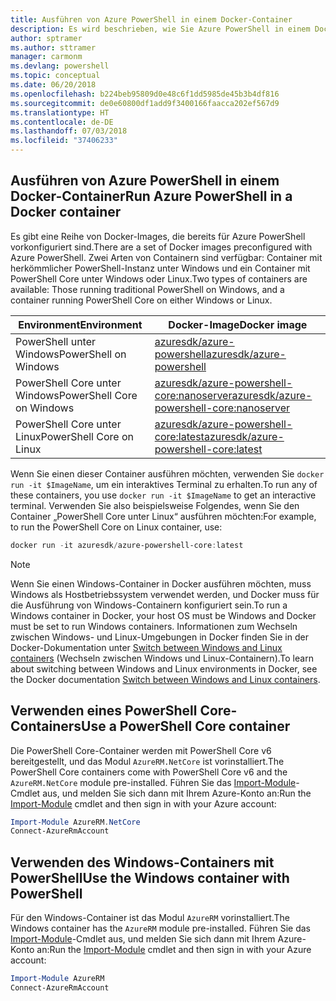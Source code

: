 ```yaml
---
title: Ausführen von Azure PowerShell in einem Docker-Container
description: Es wird beschrieben, wie Sie Azure PowerShell in einem Docker-Container ausführen.
author: sptramer
ms.author: sttramer
manager: carmonm
ms.devlang: powershell
ms.topic: conceptual
ms.date: 06/20/2018
ms.openlocfilehash: b224beb95809d0e48c6f1dd5985de45b3b4df816
ms.sourcegitcommit: de0e60800df1add9f3400166faacca202ef567d9
ms.translationtype: HT
ms.contentlocale: de-DE
ms.lasthandoff: 07/03/2018
ms.locfileid: "37406233"
---
```

## <a name="run-azure-powershell-in-a-docker-container"></a><span data-ttu-id="37c5c-103">Ausführen von Azure PowerShell in einem Docker-Container</span><span class="sxs-lookup"><span data-stu-id="37c5c-103">Run Azure PowerShell in a Docker container</span></span>

<span data-ttu-id="37c5c-104">Es gibt eine Reihe von Docker-Images, die bereits für Azure PowerShell vorkonfiguriert sind.</span><span class="sxs-lookup"><span data-stu-id="37c5c-104">There are a set of Docker images preconfigured with Azure PowerShell.</span></span> <span data-ttu-id="37c5c-105">Zwei Arten von Containern sind verfügbar: Container mit herkömmlicher PowerShell-Instanz unter Windows und ein Container mit PowerShell Core unter Windows oder Linux.</span><span class="sxs-lookup"><span data-stu-id="37c5c-105">Two types of containers are available: Those running traditional PowerShell on Windows, and a container running PowerShell Core on either Windows or Linux.</span></span>

| <span data-ttu-id="37c5c-106">Environment</span><span class="sxs-lookup"><span data-stu-id="37c5c-106">Environment</span></span> | <span data-ttu-id="37c5c-107">Docker-Image</span><span class="sxs-lookup"><span data-stu-id="37c5c-107">Docker image</span></span> |
|-------------|--------------|
| <span data-ttu-id="37c5c-108">PowerShell unter Windows</span><span class="sxs-lookup"><span data-stu-id="37c5c-108">PowerShell on Windows</span></span> | [<span data-ttu-id="37c5c-109">azuresdk/azure-powershell</span><span class="sxs-lookup"><span data-stu-id="37c5c-109">azuresdk/azure-powershell</span></span>](https://hub.docker.com/r/azuresdk/azure-powershell/) |
| <span data-ttu-id="37c5c-110">PowerShell Core unter Windows</span><span class="sxs-lookup"><span data-stu-id="37c5c-110">PowerShell Core on Windows</span></span> | [<span data-ttu-id="37c5c-111">azuresdk/azure-powershell-core:nanoserver</span><span class="sxs-lookup"><span data-stu-id="37c5c-111">azuresdk/azure-powershell-core:nanoserver</span></span>](https://hub.docker.com/r/azuresdk/azure-powershell-core/) |
| <span data-ttu-id="37c5c-112">PowerShell Core unter Linux</span><span class="sxs-lookup"><span data-stu-id="37c5c-112">PowerShell Core on Linux</span></span> | [<span data-ttu-id="37c5c-113">azuresdk/azure-powershell-core:latest</span><span class="sxs-lookup"><span data-stu-id="37c5c-113">azuresdk/azure-powershell-core:latest</span></span>](https://hub.docker.com/r/azuresdk/azure-powershell-core/) |

<span data-ttu-id="37c5c-114">Wenn Sie einen dieser Container ausführen möchten, verwenden Sie `docker run -it $ImageName`, um ein interaktives Terminal zu erhalten.</span><span class="sxs-lookup"><span data-stu-id="37c5c-114">To run any of these containers, you use `docker run -it $ImageName` to get an interactive terminal.</span></span> <span data-ttu-id="37c5c-115">Verwenden Sie also beispielsweise Folgendes, wenn Sie den Container „PowerShell Core unter Linux“ ausführen möchten:</span><span class="sxs-lookup"><span data-stu-id="37c5c-115">For example, to run the PowerShell Core on Linux container, use:</span></span>

```powershell
docker run -it azuresdk/azure-powershell-core:latest
```

> [!NOTE]
> <span data-ttu-id="37c5c-116">Wenn Sie einen Windows-Container in Docker ausführen möchten, muss Windows als Hostbetriebssystem verwendet werden, und Docker muss für die Ausführung von Windows-Containern konfiguriert sein.</span><span class="sxs-lookup"><span data-stu-id="37c5c-116">To run a Windows container in Docker, your host OS must be Windows and Docker must be set to run Windows containers.</span></span> <span data-ttu-id="37c5c-117">Informationen zum Wechseln zwischen Windows- und Linux-Umgebungen in Docker finden Sie in der Docker-Dokumentation unter [Switch between Windows and Linux containers](https://docs.docker.com/docker-for-windows/#switch-between-windows-and-linux-containers) (Wechseln zwischen Windows und Linux-Containern).</span><span class="sxs-lookup"><span data-stu-id="37c5c-117">To learn about switching between Windows and Linux environments in Docker, see the Docker documentation [Switch between Windows and Linux containers](https://docs.docker.com/docker-for-windows/#switch-between-windows-and-linux-containers).</span></span>

## <a name="use-a-powershell-core-container"></a><span data-ttu-id="37c5c-118">Verwenden eines PowerShell Core-Containers</span><span class="sxs-lookup"><span data-stu-id="37c5c-118">Use a PowerShell Core container</span></span>

<span data-ttu-id="37c5c-119">Die PowerShell Core-Container werden mit PowerShell Core v6 bereitgestellt, und das Modul `AzureRM.NetCore` ist vorinstalliert.</span><span class="sxs-lookup"><span data-stu-id="37c5c-119">The PowerShell Core containers come with PowerShell Core v6 and the `AzureRM.NetCore` module pre-installed.</span></span> <span data-ttu-id="37c5c-120">Führen Sie das [Import-Module](/powershell/module/microsoft.powershell.core/import-module)-Cmdlet aus, und melden Sie sich dann mit Ihrem Azure-Konto an:</span><span class="sxs-lookup"><span data-stu-id="37c5c-120">Run the [Import-Module](/powershell/module/microsoft.powershell.core/import-module) cmdlet and then sign in with your Azure account:</span></span>

```powershell
Import-Module AzureRM.NetCore
Connect-AzureRmAccount
```

## <a name="use-the-windows-container-with-powershell"></a><span data-ttu-id="37c5c-121">Verwenden des Windows-Containers mit PowerShell</span><span class="sxs-lookup"><span data-stu-id="37c5c-121">Use the Windows container with PowerShell</span></span>

<span data-ttu-id="37c5c-122">Für den Windows-Container ist das Modul `AzureRM` vorinstalliert.</span><span class="sxs-lookup"><span data-stu-id="37c5c-122">The Windows container has the `AzureRM` module pre-installed.</span></span> <span data-ttu-id="37c5c-123">Führen Sie das [Import-Module](/powershell/module/microsoft.powershell.core/import-module)-Cmdlet aus, und melden Sie sich dann mit Ihrem Azure-Konto an:</span><span class="sxs-lookup"><span data-stu-id="37c5c-123">Run the [Import-Module](/powershell/module/microsoft.powershell.core/import-module) cmdlet and then sign in with your Azure account:</span></span>

```powershell
Import-Module AzureRM
Connect-AzureRmAccount
```